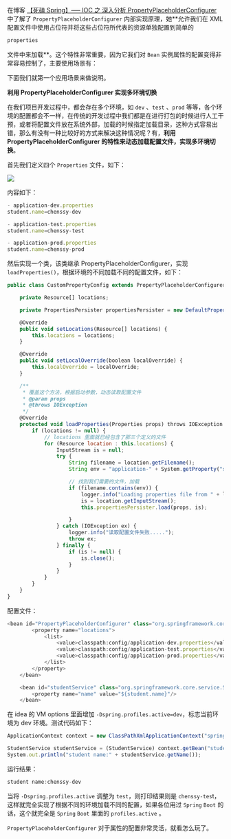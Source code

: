 

在博客 [【死磕 Spring】—– IOC 之 深入分析 PropertyPlaceholderConfigurer](https://gitee.com/hezhiyuan007/JavaNotes/raw/master/SpringSourceCode/%E3%80%90%E6%AD%BB%E7%A3%95%20Spring%E3%80%91%E2%80%94%E2%80%93%20%E7%AC%AC%E4%B8%89%E5%8D%81%E4%B8%80%E7%AF%87IOC%20%E4%B9%8B%20%E6%B7%B1%E5%85%A5%E5%88%86%E6%9E%90%20PropertyPlaceholderConfigurer.md) 中了解了 `PropertyPlaceholderConfigurer` 内部实现原理，她**允许我们在 XML 配置文件中使用占位符并将这些占位符所代表的资源单独配置到简单的

```js 
properties
```
文件中来加载**。这个特性非常重要，因为它我们对 `Bean` 实例属性的配置变得非常容易控制了，主要使用场景有：

下面我们就第一个应用场景来做说明。

**利用 PropertyPlaceholderConfigurer 实现多环境切换**

在我们项目开发过程中，都会存在多个环境，如 `dev` 、`test` 、`prod` 等等，各个环境的配置都会不一样，在传统的开发过程中我们都是在进行打包的时候进行人工干预，或者将配置文件放在系统外部，加载的时候指定加载目录，这种方式容易出错，那么有没有一种比较好的方式来解决这种情况呢？有，**利用 PropertyPlaceholderConfigurer 的特性来动态加载配置文件，实现多环境切换**。

首先我们定义四个 `Properties` 文件，如下：

![](https://gitee.com/hezhiyuan007/java-study/raw/master/images/SpringSourceCode/8d1e59af-fd4b-4c0f-9557-ab251d741362.png)

内容如下：
```js 
- application-dev.properties
student.name=chenssy-dev

- application-test.properties
student.name=chenssy-test

- application-prod.properties
student.name=chenssy-prod
```

然后实现一个类，该类继承 PropertyPlaceholderConfigurer，实现 `loadProperties()`，根据环境的不同加载不同的配置文件，如下：

```js 
public class CustomPropertyConfig extends PropertyPlaceholderConfigurer {

    private Resource[] locations;

    private PropertiesPersister propertiesPersister = new DefaultPropertiesPersister();

    @Override
    public void setLocations(Resource[] locations) {
        this.locations = locations;
    }

    @Override
    public void setLocalOverride(boolean localOverride) {
        this.localOverride = localOverride;
    }

    /**
     * 覆盖这个方法，根据启动参数，动态读取配置文件
     * @param props
     * @throws IOException
     */
    @Override
    protected void loadProperties(Properties props) throws IOException {
        if (locations != null) {
            // locations 里面就已经包含了那三个定义的文件
            for (Resource location : this.locations) {
                InputStream is = null;
                try {
                    String filename = location.getFilename();
                    String env = "application-" + System.getProperty("spring.profiles.active", "dev") + ".properties";

                    // 找到我们需要的文件，加载
                    if (filename.contains(env)) {
                        logger.info("Loading properties file from " + location);
                        is = location.getInputStream();
                        this.propertiesPersister.load(props, is);

                    }
                } catch (IOException ex) {
                    logger.info("读取配置文件失败.....");
                    throw ex;
                } finally {
                    if (is != null) {
                        is.close();
                    }
                }
            }
        }
    }
}
```

配置文件：

```js 
<bean id="PropertyPlaceholderConfigurer" class="org.springframework.core.custom.CustomPropertyConfig">
        <property name="locations">
            <list>
                <value>classpath:config/application-dev.properties</value>
                <value>classpath:config/application-test.properties</value>
                <value>classpath:config/application-prod.properties</value>
            </list>
        </property>
    </bean>

    <bean id="studentService" class="org.springframework.core.service.StudentService">
        <property name="name" value="${student.name}"/>
    </bean>
```

在 idea 的 VM options 里面增加 `-Dspring.profiles.active=dev`，标志当前环境为 dev 环境。测试代码如下：

```js 
ApplicationContext context = new ClassPathXmlApplicationContext("spring.xml");

StudentService studentService = (StudentService) context.getBean("studentService");
System.out.println("student name:" + studentService.getName());
```

运行结果：

```js 
student name:chenssy-dev
```

当将 `-Dspring.profiles.active` 调整为 `test`，则打印结果则是 `chenssy-tes`t，这样就完全实现了根据不同的环境加载不同的配置，如果各位用过 `Spring` `Boot` 的话，这个就完全是 `Spring` `Boot` 里面的 `profiles.active` 。

`PropertyPlaceholderConfigurer` 对于属性的配置非常灵活，就看怎么玩了。

